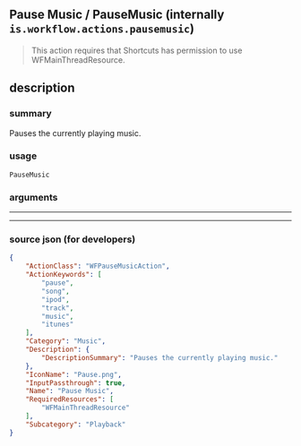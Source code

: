 
## Pause Music / PauseMusic (internally `is.workflow.actions.pausemusic`)

> This action requires that Shortcuts has permission to use WFMainThreadResource.


## description

### summary

Pauses the currently playing music.


### usage
```
PauseMusic 
```

### arguments

---



---

### source json (for developers)

```json
{
	"ActionClass": "WFPauseMusicAction",
	"ActionKeywords": [
		"pause",
		"song",
		"ipod",
		"track",
		"music",
		"itunes"
	],
	"Category": "Music",
	"Description": {
		"DescriptionSummary": "Pauses the currently playing music."
	},
	"IconName": "Pause.png",
	"InputPassthrough": true,
	"Name": "Pause Music",
	"RequiredResources": [
		"WFMainThreadResource"
	],
	"Subcategory": "Playback"
}
```
